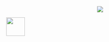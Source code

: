 ###
<html>
  <body>
    <p align="center">
      <img src="https://capsule-render.vercel.app/api?text=Hey%20Everyone!&animation=fadeIn&type=waving&color=gradient&height=100"/>
    </p>
    <a href="https://www.instagram.com/giada_margarone/">
      <img height="50" src="https://user-images.githubusercontent.com/46517096/166974368-9798f39f-1f46-499c-b14e-81f0a3f83a06.png"/>
    </a>
  </body>
</html>

<!--
**GiadaMargarone/GiadaMargarone** is a ✨ _special_ ✨ repository because its `README.md` (this file) appears on your GitHub profile.

Here are some ideas to get you started:

- 🔭 I’m currently working on ...
- 🌱 I’m currently learning ...
- 👯 I’m looking to collaborate on ...
- 🤔 I’m looking for help with ...
- 💬 Ask me about ...
- 📫 How to reach me: ...
- 😄 Pronouns: ...
- ⚡ Fun fact: ...
-->
